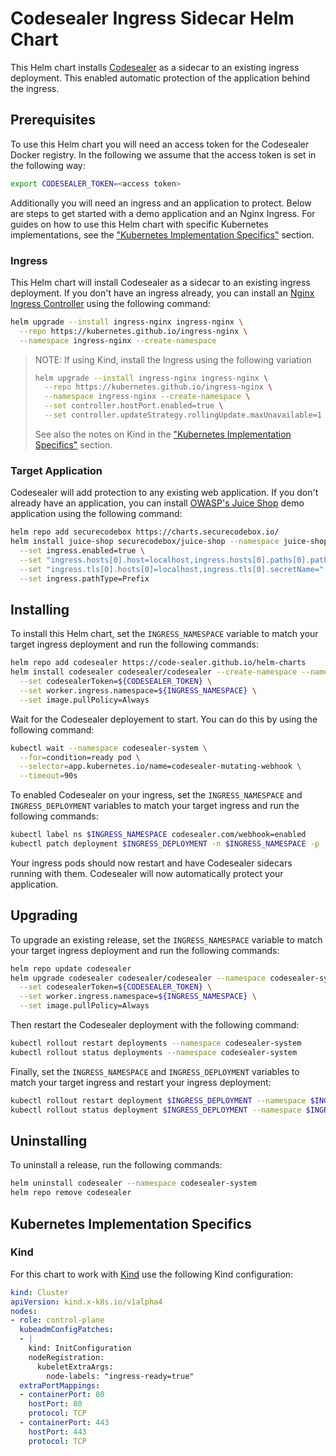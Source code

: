 # Codesealer Ingress Sidecar Helm Chart

This Helm chart installs [Codesealer](https://codesealer.com) as a sidecar to an
existing ingress deployment. This enabled automatic protection of the application behind
the ingress.

## Prerequisites

To use this Helm chart you will need an access token for the Codesealer Docker registry.
In the following we assume that the access token is set in the following way:

```bash
export CODESEALER_TOKEN=<access token>
```

Additionally you will need an ingress and an application to protect. Below are steps to
get started with a demo application and an Nginx Ingress. For guides on how to use this
Helm chart with specific Kubernetes implementations, see the ["Kubernetes Implementation
Specifics"](#kubernetes-implementation-specifics) section.

### Ingress

This Helm chart will install Codesealer as a sidecar to an existing ingress deployment.
If you don't have an ingress already, you can install an [Nginx Ingress
Controller](https://docs.nginx.com/nginx-ingress-controller/) using the following
command:

```bash
helm upgrade --install ingress-nginx ingress-nginx \
  --repo https://kubernetes.github.io/ingress-nginx \
  --namespace ingress-nginx --create-namespace
```

> NOTE: If using Kind, install the Ingress using the following variation
>
> ```bash
> helm upgrade --install ingress-nginx ingress-nginx \
>   --repo https://kubernetes.github.io/ingress-nginx \
>   --namespace ingress-nginx --create-namespace \
>   --set controller.hostPort.enabled=true \
>   --set controller.updateStrategy.rollingUpdate.maxUnavailable=1
> ```
>
> See also the notes on Kind in the ["Kubernetes Implementation
> Specifics"](#kubernetes-implementation-specifics) section.

### Target Application

Codesealer will add protection to any existing web application. If you don't already
have an application, you can install [OWASP's Juice
Shop](https://owasp.org/www-project-juice-shop/) demo application using the following
command:

```bash
helm repo add securecodebox https://charts.securecodebox.io/
helm install juice-shop securecodebox/juice-shop --namespace juice-shop --create-namespace \
  --set ingress.enabled=true \
  --set "ingress.hosts[0].host=localhost,ingress.hosts[0].paths[0].path=/" \
  --set "ingress.tls[0].hosts[0]=localhost,ingress.tls[0].secretName=" \
  --set ingress.pathType=Prefix
```

## Installing

To install this Helm chart, set the `INGRESS_NAMESPACE` variable to match your target
ingress deployment and run the following commands:

```bash
helm repo add codesealer https://code-sealer.github.io/helm-charts
helm install codesealer codesealer/codesealer --create-namespace --namespace codesealer-system \
  --set codesealerToken=${CODESEALER_TOKEN} \
  --set worker.ingress.namespace=${INGRESS_NAMESPACE} \
  --set image.pullPolicy=Always
```

Wait for the Codesealer deployement to start. You can do this by using the following
command:

```bash
kubectl wait --namespace codesealer-system \
  --for=condition=ready pod \
  --selector=app.kubernetes.io/name=codesealer-mutating-webhook \
  --timeout=90s
```

To enabled Codesealer on your ingress, set the `INGRESS_NAMESPACE` and
`INGRESS_DEPLOYMENT` variables to match your target ingress and run the following
commands:

```bash
kubectl label ns $INGRESS_NAMESPACE codesealer.com/webhook=enabled
kubectl patch deployment $INGRESS_DEPLOYMENT -n $INGRESS_NAMESPACE -p '{"spec": {"template":{"metadata":{"annotations":{"codesealer.com/injection":"enabled"}}}} }'
```

Your ingress pods should now restart and have Codesealer sidecars running with them.
Codesealer will now automatically protect your application.

## Upgrading

To upgrade an existing release, set the `INGRESS_NAMESPACE` variable to match your
target ingress deployment and run the following commands:

```bash
helm repo update codesealer
helm upgrade codesealer codesealer/codesealer --namespace codesealer-system \
  --set codesealerToken=${CODESEALER_TOKEN} \
  --set worker.ingress.namespace=${INGRESS_NAMESPACE} \
  --set image.pullPolicy=Always
```

Then restart the Codesealer deployment with the following command:

```bash
kubectl rollout restart deployments --namespace codesealer-system
kubectl rollout status deployments --namespace codesealer-system
```

Finally, set the `INGRESS_NAMESPACE` and `INGRESS_DEPLOYMENT` variables to match your
target ingress and restart your ingress deployment:

```bash
kubectl rollout restart deployment $INGRESS_DEPLOYMENT --namespace $INGRESS_NAMESPACE
kubectl rollout status deployment $INGRESS_DEPLOYMENT --namespace $INGRESS_NAMESPACE
```

## Uninstalling

To uninstall a release,  run the following commands:

```bash
helm uninstall codesealer --namespace codesealer-system
helm repo remove codesealer
```

## Kubernetes Implementation Specifics

### Kind

For this chart to work with [Kind](https://kind.sigs.k8s.io/) use the following Kind
configuration:

```yaml
kind: Cluster
apiVersion: kind.x-k8s.io/v1alpha4
nodes:
- role: control-plane
  kubeadmConfigPatches:
  - |
    kind: InitConfiguration
    nodeRegistration:
      kubeletExtraArgs:
        node-labels: "ingress-ready=true"
  extraPortMappings:
  - containerPort: 80
    hostPort: 80
    protocol: TCP
  - containerPort: 443
    hostPort: 443
    protocol: TCP
```
